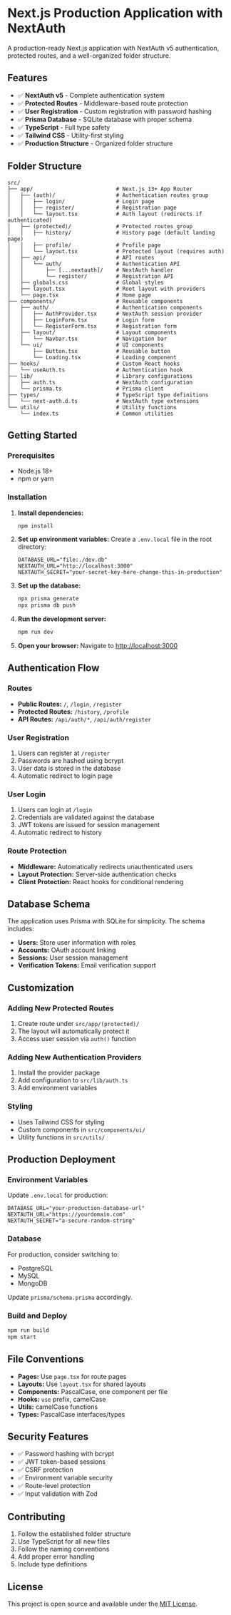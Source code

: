 # Next.js Production Application with NextAuth

A production-ready Next.js application with NextAuth v5 authentication, protected routes, and a well-organized folder structure.

## Features

- ✅ **NextAuth v5** - Complete authentication system
- ✅ **Protected Routes** - Middleware-based route protection
- ✅ **User Registration** - Custom registration with password hashing
- ✅ **Prisma Database** - SQLite database with proper schema
- ✅ **TypeScript** - Full type safety
- ✅ **Tailwind CSS** - Utility-first styling
- ✅ **Production Structure** - Organized folder structure

## Folder Structure

```
src/
├── app/                          # Next.js 13+ App Router
│   ├── (auth)/                   # Authentication routes group
│   │   ├── login/                # Login page
│   │   ├── register/             # Registration page
│   │   └── layout.tsx            # Auth layout (redirects if authenticated)
│   ├── (protected)/              # Protected routes group
│   │   ├── history/              # History page (default landing page)
│   │   ├── profile/              # Profile page
│   │   └── layout.tsx            # Protected layout (requires auth)
│   ├── api/                      # API routes
│   │   └── auth/                 # Authentication API
│   │       ├── [...nextauth]/    # NextAuth handler
│   │       └── register/         # Registration API
│   ├── globals.css               # Global styles
│   ├── layout.tsx                # Root layout with providers
│   └── page.tsx                  # Home page
├── components/                   # Reusable components
│   ├── auth/                     # Authentication components
│   │   ├── AuthProvider.tsx      # NextAuth session provider
│   │   ├── LoginForm.tsx         # Login form
│   │   └── RegisterForm.tsx      # Registration form
│   ├── layout/                   # Layout components
│   │   └── Navbar.tsx            # Navigation bar
│   └── ui/                       # UI components
│       ├── Button.tsx            # Reusable button
│       └── Loading.tsx           # Loading component
├── hooks/                        # Custom React hooks
│   └── useAuth.ts                # Authentication hook
├── lib/                          # Library configurations
│   ├── auth.ts                   # NextAuth configuration
│   └── prisma.ts                 # Prisma client
├── types/                        # TypeScript type definitions
│   └── next-auth.d.ts            # NextAuth type extensions
└── utils/                        # Utility functions
    └── index.ts                  # Common utilities
```

## Getting Started

### Prerequisites

- Node.js 18+ 
- npm or yarn

### Installation

1. **Install dependencies:**
   ```bash
   npm install
   ```

2. **Set up environment variables:**
   Create a `.env.local` file in the root directory:
   ```env
   DATABASE_URL="file:./dev.db"
   NEXTAUTH_URL="http://localhost:3000"
   NEXTAUTH_SECRET="your-secret-key-here-change-this-in-production"
   ```

3. **Set up the database:**
   ```bash
   npx prisma generate
   npx prisma db push
   ```

4. **Run the development server:**
   ```bash
   npm run dev
   ```

5. **Open your browser:**
   Navigate to [http://localhost:3000](http://localhost:3000)

## Authentication Flow

### Routes

- **Public Routes:** `/`, `/login`, `/register`
- **Protected Routes:** `/history`, `/profile`
- **API Routes:** `/api/auth/*`, `/api/auth/register`

### User Registration

1. Users can register at `/register`
2. Passwords are hashed using bcrypt
3. User data is stored in the database
4. Automatic redirect to login page

### User Login

1. Users can login at `/login`
2. Credentials are validated against the database
3. JWT tokens are issued for session management
4. Automatic redirect to history

### Route Protection

- **Middleware:** Automatically redirects unauthenticated users
- **Layout Protection:** Server-side authentication checks
- **Client Protection:** React hooks for conditional rendering

## Database Schema

The application uses Prisma with SQLite for simplicity. The schema includes:

- **Users:** Store user information with roles
- **Accounts:** OAuth account linking
- **Sessions:** User session management
- **Verification Tokens:** Email verification support

## Customization

### Adding New Protected Routes

1. Create route under `src/app/(protected)/`
2. The layout will automatically protect it
3. Access user session via `auth()` function

### Adding New Authentication Providers

1. Install the provider package
2. Add configuration to `src/lib/auth.ts`
3. Add environment variables

### Styling

- Uses Tailwind CSS for styling
- Custom components in `src/components/ui/`
- Utility functions in `src/utils/`

## Production Deployment

### Environment Variables

Update `.env.local` for production:
```env
DATABASE_URL="your-production-database-url"
NEXTAUTH_URL="https://yourdomain.com"
NEXTAUTH_SECRET="a-secure-random-string"
```

### Database

For production, consider switching to:
- PostgreSQL
- MySQL  
- MongoDB

Update `prisma/schema.prisma` accordingly.

### Build and Deploy

```bash
npm run build
npm start
```

## File Conventions

- **Pages:** Use `page.tsx` for route pages
- **Layouts:** Use `layout.tsx` for shared layouts
- **Components:** PascalCase, one component per file
- **Hooks:** `use` prefix, camelCase
- **Utils:** camelCase functions
- **Types:** PascalCase interfaces/types

## Security Features

- ✅ Password hashing with bcrypt
- ✅ JWT token-based sessions
- ✅ CSRF protection
- ✅ Environment variable security
- ✅ Route-level protection
- ✅ Input validation with Zod

## Contributing

1. Follow the established folder structure
2. Use TypeScript for all new files
3. Follow the naming conventions
4. Add proper error handling
5. Include type definitions

## License

This project is open source and available under the [MIT License](LICENSE).
